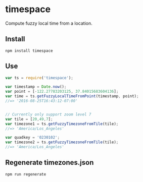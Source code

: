 # timespace
Compute fuzzy local time from a location.


## Install
```
npm install timespace
```

## Use
```js
var ts = require('timespace');

var timestamp = Date.now();
var point = [-122.27783203125, 37.84015683604136];
var time = ts.getFuzzyLocalTimeFromPoint(timestamp, point);
//=> '2016-08-25T16:43:12-07:00'


// Currently only support zoom level 7
var tile = [20,49,7];
var timezone1 = ts.getFuzzyTimezoneFromTile(tile);
//=> 'America/Los_Angeles'

var quadkey = '0230102';
var timezone2 = ts.getFuzzyTimezoneFromTile(tile);
//=> 'America/Los_Angeles'
```


## Regenerate timezones.json
```
npm run regenerate
```